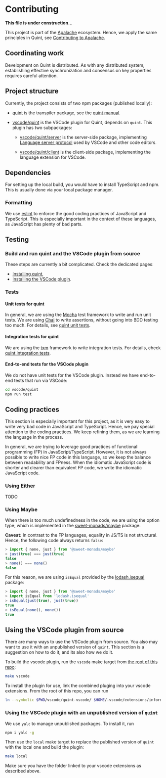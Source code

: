 # Contributing

**This file is under construction...**

This project is part of the [Apalache][] ecosystem.  Hence, we apply the
same principles in Quint, see [Contributing to Apalache][].

## Coordinating work

Development on Quint is distributed. As with any distributed system, establishing
effective synchronization and consensus on key properties requires careful
attention.

## Project structure

Currently, the project consists of two npm packages (published locally):

 - [quint](./quint) is the transpiler package, see the [quint manual][].
 - [vscode/quint](./vscode/quint) is the VSCode plugin for Quint, depends on `quint`.
   This plugin has two subpackages:

   - [vscode/quint/server](./vscode/quint/server) is the server-side package,
     implementing [Language server protocol][] used by VSCode and other
     code editors.

   - [vscode/quint/client](./vscode/quint/client) is the client-side package,
     implementing the language extension for VSCode.

## Dependencies

For setting up the local build, you would have to install TypeScript and npm.
This is usually done via your local package manager.

### Formatting

We use [eslint][] to enforce the good coding practices of JavaScript and
TypeScript. This is especially important in the context of these languages, as
JavaScript has plenty of bad parts.

## Testing

### Build and run quint and the VSCode plugin from source

These steps are currently a bit complicated. Check the dedicated pages:

 - [Installing quint][],
 - [Installing the VSCode plugin][].

### Tests

#### Unit tests for quint

In general, we are using the [Mocha][] test framework to write and run unit
tests. We are using [Chai][] to write assertions, without going into BDD
testing too much. For details, see [quint unit tests][].

#### Integration tests for quint

We are using the [txm][] framework to write integration tests. For details,
check [quint integration tests][].

#### End-to-end tests for the VSCode plugin

We do not have unit tests for the VSCode plugin. Instead we have end-to-end
tests that run via VSCode:

```sh
cd vscode/quint
npm run test
```

## Coding practices

This section is especially important for this project, as it is very easy to
write very bad code in JavaScript and TypeScript. Hence, we pay special
attention to the coding practices. We keep refining them, as we are learning
the language in the process.

In general, we are trying to leverage good practices of functional programming
(FP) in JavaScript/TypeScript. However, it is not always possible to write nice
FP code in this language, so we keep the balance between readability and
FPness.  When the idiomatic JavaScript code is shorter and clearer than
equivalent FP code, we write the idiomatic JavaScript code.

### Using Either

TODO

### Using Maybe

When there is too much undefinedness in the code, we are using the option type,
which is implemented in the [sweet-monads/maybe][] package.

**Caveat:** In contrast to the FP languages, equality in JS/TS is not structural.
Hence, the following code always returns `false`:

```js
> import { none, just } from '@sweet-monads/maybe'
> just(true) === just(true)
false
> none() === none()
false
```

For this reason, we are using `isEqual` provided by the [lodash.isequal][] package:

```js
> import { none, just } from '@sweet-monads/maybe'
> import isEqual from 'lodash.isequal'
> isEqual(just(true), just(true))
true
> isEqual(none(), none())
true
```

## Using the VSCode plugin from source

There are many ways to use the VSCode plugin from source. You also may want to use it with an unpublished version of `quint`.
This section is a suggestion on how to do it, and its also how we do it.

To build the vscode plugin, run the `vscode` make target from [the root of this repo](../../):

```sh
make vscode
```

To install the plugin for use, link the combined pluging into your vscode
extensions. From the root of this repo, you can run

```sh
ln --symbolic $PWD/vscode/quint-vscode/ $HOME/.vscode/extensions/informal.quint-vscode
```

### Using the VSCode plugin with an unpublished version of `quint`

We use `yalc` to manage unpublished packages. To install it, run

``` sh
npm i yalc -g
```

Then use the `local` make target to replace the published version of `quint` with the local one and build the plugin:

``` sh
make local
```

Make sure you have the folder linked to your vscode extensions as described above.

[Apalache]: https://github.com/informalsystems/apalache
[Contributing to Apalache]: https://github.com/informalsystems/apalache/blob/unstable/CONTRIBUTING.md
[eslint]: https://eslint.org/
[quint manual]: ./doc/quint.md
[Installing quint]: https://github.com/informalsystems/quint/blob/main/quint/README.md#how-to-install
[Installing the VSCode plugin]: https://github.com/informalsystems/quint/blob/main/vscode/quint/README.md#temp-how-to-run-it-locally
[Language server protocol]: https://microsoft.github.io/language-server-protocol/
[quint unit tests]: https://github.com/informalsystems/quint/blob/main/quint/README.md#unit-tests
[quint integration tests]: ./quint/README.md#integration-tests
[Mocha]: https://mochajs.org/
[Chai]: https://www.chaijs.com/
[txm]: https://www.npmjs.com/package/txm
[sweet-monads/maybe]: https://www.npmjs.com/package/@sweet-monads/maybe
[lodash.isequal]: https://www.npmjs.com/package/lodash.isequal
